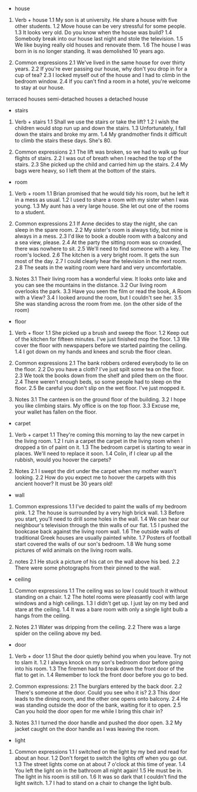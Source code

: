 - house
1. Verb + house
    1.1 My son is at university. He share a house with five other students.
    1.2 Move house can be very stressful for some people.
    1.3 It looks very old. Do you know when the house was build?
    1.4 Somebody break into our house last night and stole the television.
    1.5 We like buying really old houses and renovate them.
    1.6 The house I was born in is no longer standing. It was demolished 10 years ago.

2. Common expressions
    2.1 We've lived in the same house for over thirty years.
    2.2 If you're ever passing our house, why don't you drop in for a cup of tea?
    2.3 I locked myself out of the house and I had to climb in the bedroom window.
    2.4 If you can't find a room in a hotel, you're welcome to stay at our house.

terraced houses
semi-detached houses
a detached house

- stairs
1. Verb + stairs
    1.1 Shall we use the stairs or take the lift?
    1.2 I wish the children would stop run up and down the stairs.
    1.3 Unfortunately, I fall down the stairs and broke my arm.
    1.4 My grandmother finds it difficult to climb the stairs these days. She's 80.

2. Common expressions
    2.1 The lift was broken, so we had to walk up four flights of stairs.
    2.2 I was out of breath when I reached the top of the stairs.
    2.3 She picked up the child and carried him up the stairs.
    2.4 My bags were heavy, so I left them at the bottom of the stairs.

- room
1. Verb + room
    1.1 Brian promised that he would tidy his room, but he left it in a mess as usual.
    1.2 I used to share a room with my sister when I was young.
    1.3 My aunt has a very large house. She let out one of the rooms to a student.

2. Common expressions
    2.1 If Anne decides to stay the night, she can sleep in the spare room.
    2.2 My sister's room is always tidy, but mine is always in a mess.
    2.3 I'd like to book a double room with a balcony and a sea view, please.
    2.4 At the party the sitting room was so crowded, there was nowhere to sit.
    2.5 We'll need to find someone with a key. The room's locked.
    2.6 The kitchen is a very bright room. It gets the sun most of the day.
    2.7 I could clearly hear the television in the next room.
    2.8 The seats in the waiting room were hard and very uncomfortable.

3. Notes
    3.1 Their living room has a wonderful view. It looks onto lake and you can see the mountains in the distance.
    3.2 Our living room overlooks the park.
    3.3 Have you seen the film or read the book, A Room with a View?
    3.4 I looked around the room, but I couldn't see her.
    3.5 She was standing across the room from me. (on the other side of the room)

- floor
1. Verb + floor
    1.1 She picked up a brush and sweep the floor.
    1.2 Keep out of the kitchen for fifteen minutes. I've just finished mop the floor.
    1.3 We cover the floor with newspapers before we started painting the ceiling.
    1.4 I got down on my hands and knees and scrub the floor clean.

2. Common expressions
    2.1 The bank robbers ordered everybody to lie on the floor.
    2.2 Do you have a cloth? I've just spilt some tea on the floor.
    2.3 We took the books down from the shelf and piled them on the floor.
    2.4 There weren't enough beds, so some people had to sleep on the floor.
    2.5 Be careful you don't slip on the wet floor. I've just mopped it.

3. Notes
    3.1 The canteen is on the ground floor of the building.
    3.2 I hope you like climbing stairs. My office is on the top floor.
    3.3 Excuse me, your wallet has fallen on the floor.

- carpet
1. Verb + carpet
    1.1 They're coming this morning to lay the new carpet in the living room.
    1.2 I ruin a carpet the carpet in the living room when I dropped a tin of paint on it.
    1.3 The bedroom carpet is starting to wear in places. We'll need to replace it soon.
    1.4 Colin, if I clear up all the rubbish, would you hoover the carpets?

2. Notes
    2.1 I swept the dirt under the carpet when my mother wasn't looking.
    2.2 How do you expect me to hoover the carpets with this ancient hoover? It must be 30 years old!

- wall
1. Common expressions
    1.1 I've decided to paint the walls of my bedroom pink.
    1.2 The house is surrounded by a very high brick wall.
    1.3 Before you start, you'll need to drill some holes in the wall.
    1.4 We can hear our neighbour's television through the thin walls of our flat.
    1.5 I pushed the bookcase back against the living room wall.
    1.6 The outside walls of traditional Greek houses are usually painted white.
    1.7 Posters of football start covered the walls of our son's bedroom.
    1.8 We hung some pictures of wild animals on the living room walls.

2. notes
    2.1 He stuck a picture of his cat on the wall above his bed.
    2.2 There were some photographs from their pinned to the wall.

- ceiling
1. Common expressions
    1.1 The ceiling was so low I could touch it without standing on a chair.
    1.2 The hotel rooms were pleasantly cool with large windows and a high ceilings.
    1.3 I didn't get up. I just lay on my bed and stare at the ceiling.
    1.4 It was a bare room with only a single light bulb a hangs from the ceiling.

2. Notes
    2.1 Water was dripping from the ceiling.
    2.2 There was a large spider on the ceiling above my bed.

- door
1. Verb + door
    1.1 Shut the door quietly behind you when you leave. Try not to slam it.
    1.2 I always knock on my son's bedroom door before going into his room.
    1.3 The firemen had to break down the front door of the flat to get in.
    1.4 Remember to lock the front door before you go to bed.

2. Common expressions:
    2.1 The burglars entered by the back door.
    2.2 There's someone at the door. Could you see who it is?
    2.3 This door leads to the dining room, and the other one opens onto balcony.
    2.4 He was standing outside the door of the bank, waiting for it to open.
    2.5 Can you hold the door open for me while I bring this chair in?

3. Notes
    3.1 I turned the door handle and pushed the door open.
    3.2 My jacket caught on the door handle as I was leaving the room.

- light
1. Common expressions
    1.1 I switched on the light by my bed and read for about an hour.
    1.2 Don't forget to switch the lights off when you go out.
    1.3 The street lights come on at about 7 o'clock at this time of year.
    1.4 You left the light on in the bathroom all night again!
    1.5 He must be in. The light in his room is still on.
    1.6 It was so dark that I couldn't find the light switch.
    1.7 I had to stand on a chair to change the light bulb.

